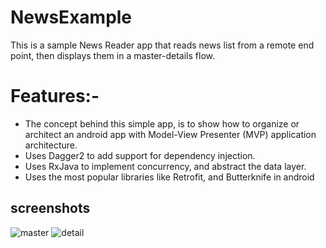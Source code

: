 # NewsExample
This is a sample News Reader app that reads news list from a remote end point, then displays them in a master-details flow.

# Features:- 
- The concept behind this simple app, is to show how to organize or architect an android app with Model-View Presenter (MVP) application architecture.
- Uses Dagger2 to add support for dependency injection.
- Uses RxJava to implement concurrency, and abstract the data layer.
- Uses the most popular libraries like Retrofit, and Butterknife in android


## screenshots

![master](https://user-images.githubusercontent.com/16631131/26982002-95e74522-4d3f-11e7-950c-74edcb4134bb.jpg) ![detail](https://user-images.githubusercontent.com/16631131/26982010-9c42241e-4d3f-11e7-8e24-3c7edcb03159.jpg)
